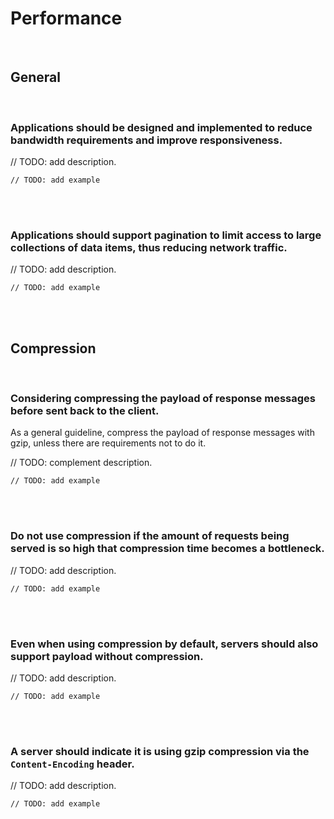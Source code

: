 # Performance

<br>


## General
<br>


### Applications should be designed and implemented to reduce bandwidth requirements and improve responsiveness.

// TODO: add description.

```http
// TODO: add example
```

<br><br>


### Applications should support pagination to limit access to large collections of data items, thus reducing network traffic.

// TODO: add description.

```http
// TODO: add example
```

<br><br>



## Compression
<br>


### Considering compressing the payload of response messages before sent back to the client.

As a general guideline, compress the payload of response messages with gzip, unless there are requirements not to do it.

// TODO: complement description.

```http
// TODO: add example
```

<br><br>


### Do not use compression if the amount of requests being served is so high that compression time becomes a bottleneck.

// TODO: add description.

```http
// TODO: add example
```

<br><br>


### Even when using compression by default, servers should also support payload without compression.

// TODO: add description.

```http
// TODO: add example
```

<br><br>


### A server should indicate it is using gzip compression via the `Content-Encoding` header.

// TODO: add description.

```http
// TODO: add example
```

<br><br>

